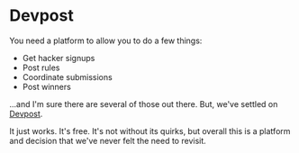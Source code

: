 # Devpost

You need a platform to allow you to do a few things:

* Get hacker signups
* Post rules
* Coordinate submissions
* Post winners

...and I'm sure there are several of those out there.  But, we've settled on [Devpost](https://www.devpost.com).

It just works.  It's free.  It's not without its quirks, but overall this is a platform and decision that we've never felt the need to revisit.
